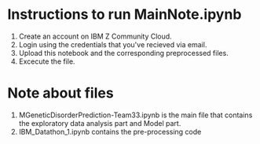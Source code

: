 # Instructions to run MainNote.ipynb
1) Create an account on IBM Z Community Cloud.
2) Login using the credentials that you've recieved via email.
3) Upload this notebook and the corresponding preprocessed files.
4) Excecute the file.

# Note about files
1) MGeneticDisorderPrediction-Team33.ipynb is the main file that contains the exploratory data analysis part and Model part.
2) IBM_Datathon_1.ipynb contains the pre-processing code
